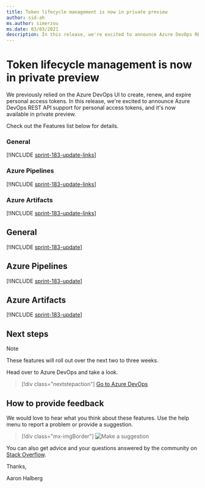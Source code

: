 ```yaml
---
title: Token lifecycle management is now in private preview
author: sid-ah
ms.author: simerzou
ms.date: 03/03/2021
description: In this release, we're excited to announce Azure DevOps REST API support for personal access tokens, and it's now available in private preview.
---
```


# Token lifecycle management is now in private preview

We previously relied on the Azure DevOps UI to create, renew, and expire personal access tokens. In this release, we're excited to announce Azure DevOps REST API support for personal access tokens, and it's now available in private preview.

Check out the Features list below for details.

### General

[!INCLUDE [sprint-183-update-links](includes/general/sprint-183-update-links.md)]

### Azure Pipelines

[!INCLUDE [sprint-183-update-links](includes/pipelines/sprint-183-update-links.md)]

### Azure Artifacts

[!INCLUDE [sprint-183-update-links](includes/artifacts/sprint-183-update-links.md)]

## General

[!INCLUDE [sprint-183-update](includes/general/sprint-183-update.md)]

## Azure Pipelines

[!INCLUDE [sprint-183-update](includes/pipelines/sprint-183-update.md)]

## Azure Artifacts

[!INCLUDE [sprint-183-update](includes/artifacts/sprint-183-update.md)]

## Next steps

> [!NOTE]
> These features will roll out over the next two to three weeks.

Head over to Azure DevOps and take a look.

> [!div class="nextstepaction"] 
> [Go to Azure DevOps](https://go.microsoft.com/fwlink/?LinkId=307137&campaign=o~msft~docs~product-vsts~release-notes)

## How to provide feedback

We would love to hear what you think about these features. Use the help menu to report a problem or provide a suggestion.

> [!div class="mx-imgBorder"] 
> ![Make a suggestion](../media/make-a-suggestion.png)

You can also get advice and your questions answered by the community on [Stack Overflow](https://stackoverflow.com/questions/tagged/azure-devops).

Thanks,

Aaron Halberg

